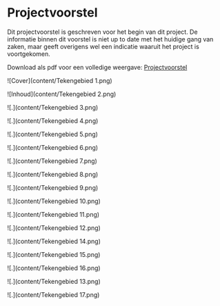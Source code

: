 # Projectvoorstel

Dit projectvoorstel is geschreven voor het begin van dit project. De informatie binnen dit voorstel is niet up to date met het huidige gang van zaken, maar geeft overigens wel een indicatie waaruit het project is voortgekomen.

Download als pdf voor een volledige weergave: [Projectvoorstel](content/projectvoorstel_optie.pdf)



![Cover](content/Tekengebied 1.png)

![Inhoud](content/Tekengebied 2.png)

![.](content/Tekengebied 3.png)

![.](content/Tekengebied 4.png)

![.](content/Tekengebied 5.png)

![.](content/Tekengebied 6.png)

![.](content/Tekengebied 7.png)

![.](content/Tekengebied 8.png)

![.](content/Tekengebied 9.png)

![.](content/Tekengebied 10.png)

![.](content/Tekengebied 11.png)

![.](content/Tekengebied 12.png)

![.](content/Tekengebied 14.png)

![.](content/Tekengebied 15.png)

![.](content/Tekengebied 16.png)

![.](content/Tekengebied 13.png)

![.](content/Tekengebied 17.png)



